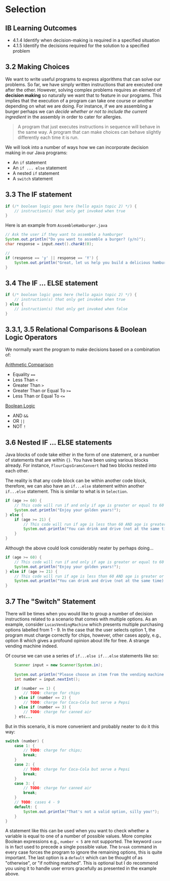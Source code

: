 # Selection

## IB Learning Outcomes

- 4.1.4 Identify when decision-making is required in a specified situation
- 4.1.5 Identify the decisions required for the solution to a specified problem

## 3.2 Making Choices

We want to write useful programs to express algorithms that can solve our problems. So far, we have simply written instructions that are executed one after the other. However, solving complex problems requires an element of **decision making** so naturally we want that to feature in our programs. This implies that the execution of a program can take one course or another depending on what we are doing. For instance, if we are assembling a burger perhaps we can *decide whether or not to include the current ingredient* in the assembly in order to cater for allergies. 

> A program that just executes instructions in sequence will behave in the same way. A program that can make choices can behave slightly differently each time it is run. 

We will look into a number of ways how we can incorporate decision making in our Java programs:

- An `if` statement
- An `if ... else` statement
- A nested `if` statement
- A `switch` statement  

## 3.3 The IF statement

```java
if (/* boolean logic goes here (hello again topic 2) */) {
    // instruction(s) that only get invoked when true
}
```

Here is an example from `AssembleHamburger.java`

```java
// Ask the user if they want to assemble a hamburger
System.out.println("Do you want to assemble a burger? (y/n)");
char response = input.next().charAt(0);

// 
if (response == 'y' || response == 'Y') {
    System.out.println("Great, let us help you build a delicious hamburger...");
}
```


## 3.4 The IF ... ELSE statement

```java
if (/* boolean logic goes here (hello again topic 2) */) {
    // instruction(s) that only get invoked when true
} else {
    // instruction(s) that only get invoked when false
}
```

## 3.3.1, 3.5 Relational Comparisons & Boolean Logic Operators

We normally want the program to make decisions based on a combination of:

<ins>Arithmetic Comparison</ins>

- Equality `==`
- Less Than `<`
- Greater Than `>`
- Greater Than or Equal To `>=`
- Less Than or Equal To `<=`

<ins>Boolean Logic</ins>

- AND `&&`
- OR `||`
- NOT `!`

## 3.6 Nested IF ... ELSE statements

Java blocks of code take either in the form of one statement, or a number of statements that are within `{}`. You have been using various blocks already. For instance, `FlourCupsGramsConvert` had two blocks nested into each other.

The reality is that any code block can be within another code block, therefore, we can also have an `if...else` statement within another `if...else` statement. This is similar to what is in `Selection`.

```java
if (age >= 60) {
    // This code will run if and only if age is greater or equal to 60
    System.out.println("Enjoy your golden years!");
} else {
    if (age >= 21) {
        // This code will run if age is less than 60 AND age is greater or equal to 21
        System.out.println("You can drink and drive (not at the same time)!");
    }
}
```

Although the above could look considerably neater by perhaps doing...

```java
if (age >= 60) {
    // This code will run if and only if age is greater or equal to 60
    System.out.println("Enjoy your golden years!");
} else if (age >= 21) {
    // This code will run if age is less than 60 AND age is greater or equal to 21
    System.out.println("You can drink and drive (not at the same time)!");
}
```

## 3.7 The "Switch" Statement

There will be times when you would like to group a number of decision instructions related to a scenario that comes with multiple options. As an example, consider `LucasVendingMachine` which presents multiple purchasing options labelled from 1 - 9. In the case that the user selects option 1, the program must charge correctly for chips, however, other cases apply, e.g., option 8 which gives a profound opinion about life for free. A strange vending machine indeed. 

Of course we can use a series of `if...else if...else` statements like so:

```java
    Scanner input = new Scanner(System.in);
    
    System.out.println("Please choose an item from the vending machine.");
    int number = input.nextInt();

    if (number == 1) {
        // TODO: charge for chips
    } else if (number == 2) {
        // TODO: charge for Coca-Cola but serve a Pepsi
    } else if (number == 3) {
        // TODO: charge for canned air
    } etc...
```

But in this scenario, it is more convenient and probably neater to do it this way:

```java
switch (number) {
    case 1: {
        // TODO: charge for chips;
        break;
    }
    case 2: {
        // TODO: charge for Coca-Cola but serve a Pepsi
        break;
    }
    case 3: {
        // TODO: charge for canned air
        break;
    }
    // TODO: cases 4 - 9
    default: {
        System.out.println("That's not a valid option, silly you!");
    }
}
```

A statement like this can be used when you want to check whether a variable is equal to one of a number of possible values. More complex Boolean expressions e.g., `number < 5` are not supported. The keyword `case` is in fact used to precede a single possible value. The `break` command in every case forces the program to ignore the remaining options, this is quite important. The last option is a `default` which can be thought of as "otherwise", or "if nothing matched". This is optional but I do recommend you using it to handle user errors gracefully as presented in the example above. 

